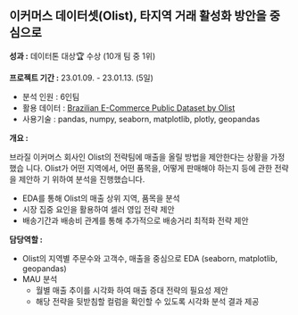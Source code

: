 ## 이커머스 데이터셋(Olist), 타지역 거래 활성화 방안을 중심으로

__성과 :__ 데이터톤 대상🏆 수상 (10개 팀 중 1위)

__프로젝트 기간 :__ 23.01.09. - 23.01.13. (5일) 

- 분석 인원 : 6인팀 
- 활용 데이터 : [Brazilian E-Commerce Public Dataset by Olist](https://www.kaggle.com/datasets/olistbr/brazilian-ecommerce)
- 사용기술 : pandas, numpy, seaborn, matplotlib, plotly, geopandas

__개요 :__ 

브라질 이커머스 회사인 Olist의 전략팀에 매출을 올릴 방법을 제안한다는 상황을 가정했습
니다. Olist가 어떤 지역에서, 어떤 품목을, 어떻게 판매해야 하는지 등에 관한 전략을 제안하
기 위하여 분석을 진행했습니다.

- EDA를 통해 Olist의 매출 상위 지역, 품목을 분석
- 시장 집중 요인을 활용하여 셀러 영입 전략 제안
- 배송기간과 배송비 관계를 통해 추가적으로 배송거리 최적화 전략 제안

__담당역할 :__ 

- Olist의 지역별 주문수와 고객수, 매출을 중심으로 EDA (seaborn, matplotlib,
geopandas)
- MAU 분석
  - 월별 매출 추이를 시각화 하여 매출 증대 전략의 필요성 제안
  - 해당 전략을 뒷받침할 컬럼을 확인할 수 있도록 시각화 분석 결과 제공
